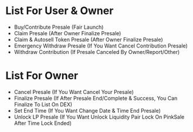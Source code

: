 # List For User & Owner
- Buy/Contribute Presale (Fair Launch)
- Claim Presale (After Owner Finalize Presale)
- Claim & Autosell Token Presale (After Owner Finalize Presale)
- Emergency Withdraw Presale (If You Want Cancel Contribution Presale)
- Withdraw Contribution (If Presale Canceled By Owner/Report/Other)

# List For Owner
- Cancel Presale (If You Want Cancel Your Presale)
- Finalize Presale (If After Presale End/Complete & Success, You Can Finalize To List On DEX)
- Set End Time (If You Want Change Date & Time End Presale)
- Unlock LP Presale (If You Want Unlock Liquidity Pair Lock On PinkSale After Time Lock Ended) 
